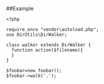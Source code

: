 ##Example

    <?php

    require_once "vendor\autoload.php";
    use DirUtils\DirWalker;

    class walker extends DirWalker {
      function action($filename){
      }
    }

    $foobar=new foobar();
    $foobar->walk('.');
